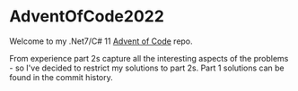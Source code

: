 # AdventOfCode2022
Welcome to my .Net7/C# 11 [Advent of Code](https://adventofcode.com/2022) repo.

From experience part 2s capture all the interesting aspects of the problems - so I've decided to restrict my solutions to part 2s. Part 1 solutions can be found in the commit history.
